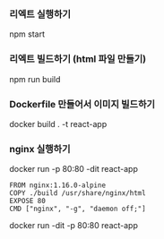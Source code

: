 ### 리엑트 실행하기

npm start

### 리엑트 빌드하기 (html 파일 만들기)

npm run build

### Dockerfile 만들어서 이미지 빌드하기

docker build . -t react-app

### nginx 실행하기

docker run -p 80:80 -dit react-app

```text
FROM nginx:1.16.0-alpine
COPY ./build /usr/share/nginx/html
EXPOSE 80
CMD ["nginx", "-g", "daemon off;"]
```

docker run -dit -p 80:80 react-app
